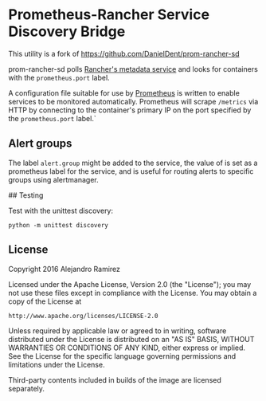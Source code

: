 # Prometheus-Rancher Service Discovery Bridge

This utility is a fork of https://github.com/DanielDent/prom-rancher-sd

prom-rancher-sd polls [Rancher's metadata service](http://docs.rancher.com/rancher/metadata-service/) and looks for containers with the `prometheus.port` label. 

A configuration file suitable for use by [Prometheus](http://prometheus.io/) is written to enable services to be monitored automatically. Prometheus will scrape `/metrics` via HTTP by connecting to the container's primary IP on the port specified by the `prometheus.port` label.`

## Alert groups

The label `alert.group` might be added to the service, the value of is set as a prometheus label for the service, and is useful for routing alerts to specific groups using alertmanager.

## Testing

Test with the unittest discovery: 

```python -m unittest discovery```


## License

Copyright 2016 Alejandro Ramirez

Licensed under the Apache License, Version 2.0 (the "License");
you may not use these files except in compliance with the License.
You may obtain a copy of the License at

    http://www.apache.org/licenses/LICENSE-2.0

Unless required by applicable law or agreed to in writing, software
distributed under the License is distributed on an "AS IS" BASIS,
WITHOUT WARRANTIES OR CONDITIONS OF ANY KIND, either express or implied.
See the License for the specific language governing permissions and
limitations under the License.

Third-party contents included in builds of the image are licensed separately.
